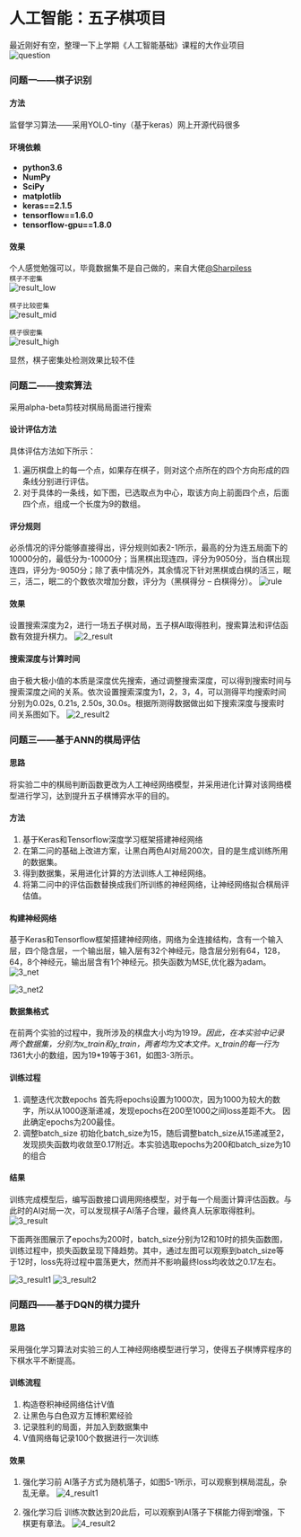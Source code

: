 人工智能：五子棋项目 
==  
最近刚好有空，整理一下上学期《人工智能基础》课程的大作业项目  
![question](picture/question.png) 

### 问题一——棋子识别 
#### 方法 
监督学习算法——采用YOLO-tiny（基于keras）网上开源代码很多
#### 环境依赖 
* **python3.6**
* **NumPy**
* **SciPy**
* **matplotlib**
* **keras==2.1.5**
* **tensorflow==1.6.0**
* **tensorflow-gpu==1.8.0**
#### 效果 
个人感觉勉强可以，毕竟数据集不是自己做的，来自大佬[@Sharpiless]("https://github.com/Sharpiless/gobang-object-detection-dataset")  
`棋子不密集`   
![result_low](picture/low.jpg) 
  
`棋子比较密集`  
![result_mid](picture/mid.jpg)  

`棋子很密集`  
![result_high](picture/high.jpg)

显然，棋子密集处检测效果比较不佳 

### 问题二——搜索算法
采用alpha-beta剪枝对棋局局面进行搜索  
#### 设计评估方法
具体评估方法如下所示：
1. 遍历棋盘上的每一个点，如果存在棋子，则对这个点所在的四个方向形成的四条线分别进行评估。
2. 对于具体的一条线，如下图，已选取点为中心，取该方向上前面四个点，后面四个点，组成一个长度为9的数组。

#### 评分规则
必杀情况的评分能够直接得出，评分规则如表2-1所示，最高的分为连五局面下的10000分的，最低分为-10000分；当黑棋出现连四，评分为9050分，当白棋出现连四，评分为-9050分；除了表中情况外，其余情况下针对黑棋或白棋的活三，眠三，活二，眠二的个数依次增加分数，评分为（黑棋得分 – 白棋得分）。
![rule](picture/rule.png)
#### 效果
设置搜索深度为2，进行一场五子棋对局，五子棋AI取得胜利，搜索算法和评估函数有效提升棋力。
![2_result](picture/2_result.png)
#### 搜索深度与计算时间
由于极大极小值的本质是深度优先搜索，通过调整搜索深度，可以得到搜索时间与搜索深度之间的关系。依次设置搜索深度为1，2，3，4，可以测得平均搜索时间分别为0.02s, 0.21s, 2.50s, 30.0s。根据所测得数据做出如下搜索深度与搜索时间关系图如下。 
![2_result2](picture/2_result2.png)
 
  
  
  
### 问题三——基于ANN的棋局评估 
#### 思路 
将实验二中的棋局判断函数更改为人工神经网络模型，并采用进化计算对该网络模型进行学习，达到提升五子棋博弈水平的目的。 
#### 方法 
1. 基于Keras和Tensorflow深度学习框架搭建神经网络
2. 在第二问的基础上改进方案，让黑白两色AI对局200次，目的是生成训练所用的数据集。
3. 得到数据集，采用进化计算的方法训练人工神经网络。
4. 将第二问中的评估函数替换成我们所训练的神经网络，让神经网络拟合棋局评估值。 

#### 构建神经网络  
基于Keras和Tensorflow框架搭建神经网络，网络为全连接结构，含有一个输入层，四个隐含层，一个输出层，输入层有32个神经元，隐含层分别有64，128，64，8个神经元，输出层含有1个神经元。损失函数为MSE,优化器为adam。
![3_net](picture/3_net.png) 

![3_net2](picture/3_net2.png) 

#### 数据集格式  
在前两个实验的过程中，我所涉及的棋盘大小均为19*19。因此，在本实验中记录两个数据集，分别为x_train和y_train，两者均为文本文件。x_train的每一行为1*361大小的数组，因为19*19等于361，如图3-3所示。 
#### 训练过程 
1. 调整迭代次数epochs 
首先将epochs设置为1000次，因为1000为较大的数字，所以从1000逐渐递减，发现epochs在200至1000之间loss差距不大。
因此确定epochs为200最佳。
2. 调整batch_size 
初始化batch_size为15，随后调整batch_size从15递减至2，发现损失函数均收敛至0.17附近。本实验选取epochs为200和batch_size为10的组合

#### 结果
训练完成模型后，编写函数接口调用网络模型，对于每一个局面计算评估函数。与此时的AI对局一次，可以发现棋子AI落子合理，最终真人玩家取得胜利。 
![3_result](picture/3_reslut1.png) 

下面两张图展示了epochs为200时，batch_size分别为12和10时的损失函数图，训练过程中，损失函数呈现下降趋势。其中，通过左图可以观察到batch_size等于12时，loss先将过程中震荡更大，然而并不影响最终loss均收敛之0.17左右。 

![3_result1](picture/3_result2.png)
![3_result2](picture/3_result3.png)
  
  

### 问题四——基于DQN的棋力提升 
#### 思路 
采用强化学习算法对实验三的人工神经网络模型进行学习，使得五子棋博弈程序的下棋水平不断提高。 
#### 训练流程 
1. 构造卷积神经网络估计V值 
2. 让黑色与白色双方互博积累经验 
3. 记录胜利的局面，并加入到数据集中 
4. V值网络每记录100个数据进行一次训练 

#### 效果
1. 强化学习前 
AI落子方式为随机落子，如图5-1所示，可以观察到棋局混乱，杂乱无章。
![4_result1](picture/4_result1.png)

2. 强化学习后 
训练次数达到20此后，可以观察到AI落子下棋能力得到增强，下棋更有章法。
![4_result2](picture/4_result2.png) 







